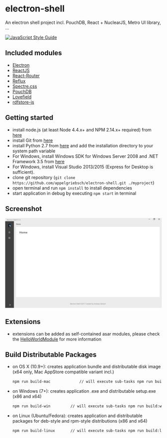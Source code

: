 # electron-shell
An electron shell project incl. PouchDB, React + NuclearJS, Metro UI library, ...

[![JavaScript Style Guide](https://cdn.rawgit.com/feross/standard/master/badge.svg)](https://github.com/feross/standard)

## Included modules
* [Electron](http://electron.atom.io)
* [ReactJS](http://facebook.github.io/react/)
* [React-Router](https://github.com/reactjs/react-router)
* [Reflux](https://github.com/reflux/refluxjs)
* [Spectre.css](https://picturepan2.github.io/spectre)
* [PouchDB](https://pouchdb.com/)
* [Lovefield](https://google.github.io/lovefield/)
* [rdfstore-js](http://antoniogarrote.github.io/rdfstore-js/)

## Getting started
* install node.js (at least Node 4.4.x+ and NPM 2.14.x+ required) from [here](http://www.nodejs.org)
* install Git from [here](https://git-scm.com/)
* install Python 2.7 from [here](http://www.python.org) and add the installation directory to your system path variable
* For Windows, install Windows SDK for Windows Server 2008 and .NET Framework 3.5 from [here](http://www.microsoft.com/en-us/download/details.aspx?id=11310)
* For Windows, install Visual Studio 2013/2015 (Express for Desktop is sufficient).
* clone git repository (```git clone https://github.com/appelgriebsch/electron-shell.git ./myproject```)
* open terminal and run ```npm install``` to install dependencies
* start application in debug by executing ```npm start``` in terminal

## Screenshot

![screenshot](screenshot.png)

## Extensions
* extensions can be added as self-contained asar modules, please check the [HelloWorldModule](https://github.com/appelgriebsch/HelloWorldModule) for more information

## Build Distributable Packages

* on OS X (10.9+): creates application bundle and distributable disk image (x64 only, Mac AppStore compatible variant incl.)

  ```bash
  npm run build-mac             // will execute sub-tasks npm run build:osx-app (standalone) and npm run build:osx-mas (Mac AppStore version)
  ```
* on Windows (7+): creates application .exe and distributable setup.exe (x86 and x64)

  ```bash
  npm run build-win         // will execute sub-tasks npm run build:win32-ia32 and npm run build:win32-x64
  ```
* on Linux (Ubuntu/Fedora): creates application and distributable packages for deb-style and rpm-style distributions (x86 and x64)

  ```bash
  npm run build-linux       // will execute sub-tasks npm run build:linux-ia32 and npm run build:linux-x64
  ```
